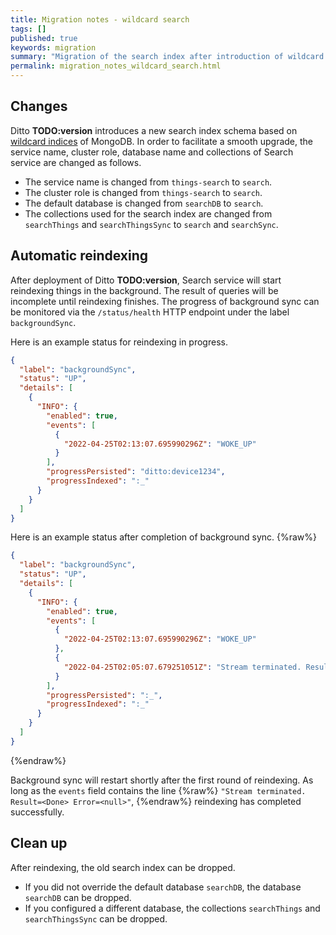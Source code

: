 ```yaml
---
title: Migration notes - wildcard search
tags: []
published: true
keywords: migration
summary: "Migration of the search index after introduction of wildcard index based search"
permalink: migration_notes_wildcard_search.html
---
```


## Changes

Ditto **TODO:version** introduces a new search index schema based on [wildcard indices](https://www.mongodb.com/docs/manual/core/index-wildcard/) of MongoDB. In order to facilitate
a smooth upgrade, the service name, cluster role, database name and collections of Search service are changed as
follows.
- The service name is changed from `things-search` to `search`.
- The cluster role is changed from `things-search` to `search`.
- The default database is changed from `searchDB` to `search`.
- The collections used for the search index are changed from `searchThings` and `searchThingsSync` to `search` and
  `searchSync`.

## Automatic reindexing

After deployment of Ditto **TODO:version**, Search service will start reindexing things in the background. The result
of queries will be incomplete until reindexing finishes. The progress of background sync can be monitored via the
`/status/health` HTTP endpoint under the label `backgroundSync`.

Here is an example status for reindexing in progress.
```json
{
  "label": "backgroundSync",
  "status": "UP",
  "details": [
    {
      "INFO": {
        "enabled": true,
        "events": [
          {
            "2022-04-25T02:13:07.695990296Z": "WOKE_UP"
          }
        ],
        "progressPersisted": "ditto:device1234",
        "progressIndexed": ":_"
      }
    }
  ]
}
```

Here is an example status after completion of background sync.
{%raw%}
```json
{
  "label": "backgroundSync",
  "status": "UP",
  "details": [
    {
      "INFO": {
        "enabled": true,
        "events": [
          {
            "2022-04-25T02:13:07.695990296Z": "WOKE_UP"
          },
          {
            "2022-04-25T02:05:07.679251051Z": "Stream terminated. Result=<Done> Error=<null>"
          }
        ],
        "progressPersisted": ":_",
        "progressIndexed": ":_"
      }
    }
  ]
}
```
{%endraw%}

Background sync will restart shortly after the first round of reindexing. As long as the `events` field contains the
line
{%raw%}
`"Stream terminated. Result=<Done> Error=<null>"`,
{%endraw%}
reindexing has completed successfully.

## Clean up

After reindexing, the old search index can be dropped.
- If you did not override the default database `searchDB`, the database `searchDB` can be dropped.
- If you configured a different database, the collections `searchThings` and `searchThingsSync` can be dropped.


